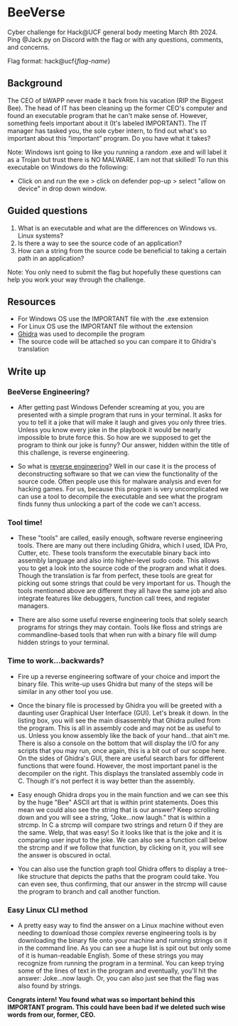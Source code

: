 # BeeVerse
Cyber challenge for Hack@UCF general body meeting March 8th 2024. Ping @Jack.py on Discord with the flag or with any questions, comments, and concerns.

Flag format: hack@ucf{*flag-name*}

## Background
The CEO of bWAPP never made it back from his vacation (RIP the Biggest Bee). The head of IT has been cleaning up the former CEO's computer and found an executable program that he can't make sense of. However, something feels important about it (It's labeled IMPORTANT). The IT manager has tasked you, the sole cyber intern, to find out what's so important about this “important” program. Do you have what it takes?

Note: Windows isnt going to like you running a random .exe and will label it as a Trojan but trust there is NO MALWARE. I am not that skilled! To run this executable on Windows do the following:

+ Click on and run the exe > click on defender pop-up > select "allow on device" in drop down window. 

## Guided questions
1. What is an executable and what are the differences on Windows vs. Linux systems?
2. Is there a way to see the source code of an application?
3. How can a string from the source code be beneficial to taking a certain path in an application?

Note: You only need to submit the flag but hopefully these questions can help you work your way through the challenge.

## Resources
- For Windows OS use the IMPORTANT file with the .exe extension
- For Linux OS use the IMPORTANT file without the extension
- [Ghidra](https://ghidra-sre.org/) was used to decompile the program
- The source code will be attached so you can compare it to Ghidra's translation

## Write up
### BeeVerse Engineering?
- After getting past Windows Defender screaming at you, you are presented with a simple program that runs in your terminal. It asks for you to tell it a joke that will make it laugh and gives you only three tries. Unless you know every joke in the playbook it would be nearly impossible to brute force this. So how are we supposed to get the program to think our joke is funny? Our answer, hidden within the title of this challenge, is reverse engineering. 

- So what is [reverse engineering](https://www.zenarmor.com/docs/network-security-tutorials/what-is-reverse-engineering)? Well in our case it is the process of deconstructing software so that we can view the functionality of the source code. Often people use this for malware analysis and even for hacking games. For us, because this program is very uncomplicated we can use a tool to decompile the executable and see what the program finds funny thus unlocking a part of the code we can't access.

### Tool time!
- These "tools" are called, easily enough, software reverse engineering tools. There are many out there including Ghidra, which I used, IDA Pro, Cutter, etc. These tools transform the executable binary back into assembly language and also into higher-level sudo code. This allows you to get a look into the source code of the program and what it does. Though the translation is far from perfect, these tools are great for picking out some strings that could be very important for us. Though the tools mentioned above are different they all have the same job and also integrate features like debuggers, function call trees, and register managers.

- There are also some useful reverse engineering tools that solely search programs for strings they may contain. Tools like floss and strings are commandline-based tools that when run with a binary file will dump hidden strings to your terminal. 

### Time to work...backwards?
- Fire up a reverse engineering software of your choice and import the binary file. This write-up uses Ghidra but many of the steps will be similar in any other tool you use.

- Once the binary file is processed by Ghidra you will be greeted with a daunting user Graphical User Interface (GUI). Let's break it down. In the listing box, you will see the main disassembly that Ghidra pulled from the program. This is all in assembly code and may not be as useful to us. Unless you know assembly like the back of your hand...that ain't me. There is also a console on the bottom that will display the I/O for any scripts that you may run, once again, this is a bit out of our scope here. On the sides of Ghidra's GUI, there are useful search bars for different functions that were found. However, the most important panel is the decompiler on the right. This displays the translated assembly code in C. Though it's not perfect it is way better than the assembly. 

- Easy enough Ghidra drops you in the main function and we can see this by the huge "Bee" ASCII art that is within print statements. Does this mean we could also see the string that is our answer? Keep scrolling down and you will see a string, "Joke...now laugh." that is within a strcmp. In C a strcmp will compare two strings and return 0 if they are the same. Welp, that was easy! So it looks like that is the joke and it is comparing user input to the joke. We can also see a function call below the strcmp and if we follow that function, by clicking on it, you will see the answer is obscured in octal. 

- You can also use the function graph tool Ghidra offers to display a tree-like structure that depicts the paths that the program could take. You can even see, thus confirming, that our answer in the strcmp will cause the program to branch and call another function.

### Easy Linux CLI method
- A pretty easy way to find the answer on a Linux machine without even needing to download those complex reverse engineering tools is by downloading the binary file onto your machine and running strings on it in the command line. As you can see a huge list is spit out but only some of it is human-readable English. Some of these strings you may recognize from running the program in a terminal. You can keep trying some of the lines of text in the program and eventually, you'll hit the answer: Joke...now laugh. Or, you can also just see that the flag was also found by strings.

**Congrats intern! You found what was so important behind this IMPORTANT program. This could have been bad if we deleted such wise words from our, former, CEO.**
